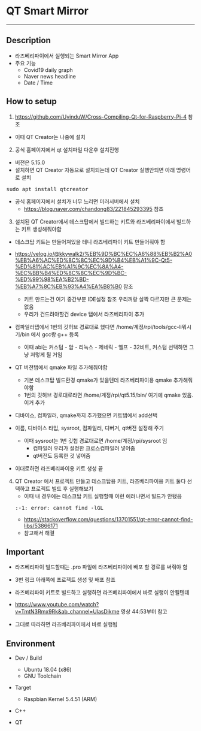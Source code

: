 # QT Smart Mirror

---

## Description

- 라즈베리파이에서 실행되는 Smart Mirror App
- 주요 기능
  - Covid19 daily graph
  - Naver news headline
  - Date / Time

## How to setup

1. https://github.com/UvinduW/Cross-Compiling-Qt-for-Raspberry-Pi-4 참조

- 이때 QT Creator는 나중에 설치

2. 공식 홈페이지에서 qt 설치파일 다운후 설치진행

- 버전은 5.15.0
- 설치하면 QT Creator 자동으로 설치되는데 QT Creator 실행안되면 아래 명령어로 설치
<pre>sudo apt install qtcreator</pre>
- 공식 홈페이지에서 설치가 너무 느리면 미러서버에서 설치
  - https://blog.naver.com/chandong83/221845293395 참조

3. 설치된 QT Creator에서 데스크탑에서 빌드하는 키트와 라즈베리파이에서 빌드하는 키트 생성해줘야함

- 데스크탑 키트는 만들어져있을 테니 라즈베리파이 키트 만들어줘야 함
- https://velog.io/@kkywalk2/%EB%9D%BC%EC%A6%88%EB%B2%A0%EB%A6%AC%ED%8C%8C%EC%9D%B4%EB%A1%9C-Qt5-%ED%81%AC%EB%A1%9C%EC%8A%A4-%EC%BB%B4%ED%8C%8C%EC%9D%BC-%ED%99%98%EA%B2%BD-%EB%A7%8C%EB%93%A4%EA%B8%B0 참조

  - 키트 만드는건 여기 중간부분 IDE설정 참조 우리꺼랑 살짝 다르지만 큰 문제는 없음
  - 우리가 건드려야할건 device 탭에서 라즈베리파이 추가

- 컴파일러탭에서 1번의 깃허브 경로대로 했다면 /home/계정/rpi/tools/gcc-li뭐시기/bin 에서 gcc랑 g++ 등록

  - 이때 abi는 커스텀 - 암 - 리눅스 - 제네릭 - 엘프 - 32비트, 커스텀 선택하면 그냥 저렇게 될 거임

- QT 버전탭에서 qmake 파일 추가해줘야함

  - 기본 데스크탑 빌드환경 qmake가 있을텐데 라즈베리파이용 qmake 추가해줘야함
  - 1번의 깃허브 경로대로라면 /home/계정/rpi/qt5.15/bin/ 여기에 qmake 있음. 이거 추가

- 디바이스, 컴파일러, qmake까지 추가했으면 키트탭에서 add선택
- 이름, 디바이스 타입, sysroot, 컴파일러, 디버거, qt버전 설정해 주기

  - 이때 sysroot는 1번 깃헙 경로대로면 /home/계정/rpi/sysroot 임
    - 컴파일러 우리가 설정한 크로스컴파일러 넣어줌
    - qt버전도 등록한 것 넣어줌

- 이대로하면 라즈베리파이용 키트 생성 끝

4.  QT Creator 에서 프로젝트 만들고 데스크탑용 키트, 라즈베리파이용 키트 둘다 선택하고 프로젝트 빌드 후 실행해보기
    - 이때 내 경우에는 데스크탑 키트 실행할때 이런 에러나면서 빌드가 안됐음
    <pre>:-1: error: cannot find -lGL</pre> 
    - https://stackoverflow.com/questions/13701551/qt-error-cannot-find-libs/53866171
    - 참고해서 해결

## Important

- 라즈베리파이 빌드할때는 .pro 파일에 라즈베리파이에 배포 할 경로를 써줘야 함
- 3번 링크 아래쪽에 프로젝트 생성 및 배포 참조

- 라즈베리파이 키트로 빌드하고 실행하면 라즈베리파이에서 바로 실행이 안될텐데
- https://www.youtube.com/watch?v=TmtN3Rmx9Rk&ab_channel=UlasDikme 영상 44:53부터 참고
- 그대로 따라하면 라즈베리파이에서 바로 실행됨

## Environment

- Dev / Build

  - Ubuntu 18.04 (x86)
  - GNU Toolchain

- Target

  - Raspbian Kernel 5.4.51 (ARM)

- C++
- QT
